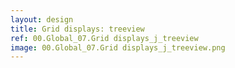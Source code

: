 ```yaml
---
layout: design
title: Grid displays: treeview
ref: 00.Global_07.Grid displays_j_treeview
image: 00.Global_07.Grid displays_j_treeview.png
---
```

